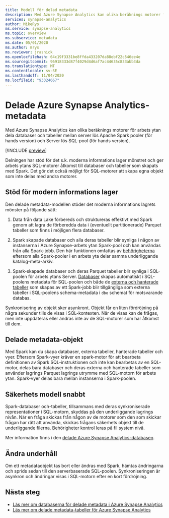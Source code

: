 ```yaml
---
title: Modell för delad metadata
description: Med Azure Synapse Analytics kan olika beräknings motorer för arbets ytan dela databaser och tabeller mellan server lös Apache Spark pooler (för hands version), Server lös SQL-pool (för hands version) och dedikerade SQL-pooler.
services: synapse-analytics
author: MikeRys
ms.service: synapse-analytics
ms.topic: overview
ms.subservice: metadata
ms.date: 05/01/2020
ms.author: mrys
ms.reviewer: jrasnick
ms.openlocfilehash: 64c19f3331be8ffda433207da88ebf22c546ee4e
ms.sourcegitcommit: 96918333d87f4029d4d6af7ac44635c833abb3da
ms.translationtype: MT
ms.contentlocale: sv-SE
ms.lasthandoff: 11/04/2020
ms.locfileid: "93324667"
---
```

# <a name="azure-synapse-analytics-shared-metadata"></a>Delade Azure Synapse Analytics-metadata

Med Azure Synapse Analytics kan olika beräknings motorer för arbets ytan dela databaser och tabeller mellan server lös Apache Spark pooler (för hands version) och Server lös SQL-pool (för hands version).

[!INCLUDE [preview](../includes/note-preview.md)]

Delningen har stöd för det s.k. moderna informations lager mönstret och ger arbets ytans SQL-motorer åtkomst till databaser och tabeller som skapats med Spark. Det gör det också möjligt för SQL-motorer att skapa egna objekt som inte delas med andra motorer.

## <a name="support-the-modern-data-warehouse"></a>Stöd för modern informations lager

Den delade metadata-modellen stöder det moderna informations lagrets mönster på följande sätt:

1. Data från data Lake förbereds och struktureras effektivt med Spark genom att lagra de förberedda data i (eventuellt partitionerade) Parquet tabeller som finns i möjligen flera databaser.

2. Spark skapade databaser och alla deras tabeller blir synliga i någon av instanserna i Azure Synapse-arbets ytan Spark-pool och kan användas från alla Spark-jobb. Den här funktionen omfattas av [behörigheterna](#security-model-at-a-glance) eftersom alla Spark-pooler i en arbets yta delar samma underliggande katalog-meta-arkiv.

3. Spark-skapade databaser och deras Parquet tabeller blir synliga i SQL-poolen för arbets ytans Server. [Databaser](database.md) skapas automatiskt i SQL-poolens metadata för SQL-poolen och både de [externa och hanterade tabeller](table.md) som skapas av ett Spark-jobb blir tillgängliga som externa tabeller i SQL-poolens schema-metadata i `dbo` schemat för motsvarande databas. 

<!--[INSERT PICTURE]-->

<!--__Figure 1 -__ Supporting the Modern Data Warehouse Pattern with shared metadata-->

Synkronisering av objekt sker asynkront. Objekt får en liten fördröjning på några sekunder tills de visas i SQL-kontexten. När de visas kan de frågas, men inte uppdateras eller ändras inte av de SQL-motorer som har åtkomst till dem.

## <a name="shared-metadata-objects"></a>Delade metadata-objekt

Med Spark kan du skapa databaser, externa tabeller, hanterade tabeller och vyer. Eftersom Spark-vyer kräver en spark-motor för att bearbeta definitionen av Spark SQL-instruktionen och inte kan bearbetas av en SQL-motor, delas bara databaser och deras externa och hanterade tabeller som använder lagrings Parquet lagrings utrymme med SQL-motorn för arbets ytan. Spark-vyer delas bara mellan instanserna i Spark-poolen.

## <a name="security-model-at-a-glance"></a>Säkerhets modell snabbt

Spark-databaser och-tabeller, tillsammans med deras synkroniserade representationer i SQL-motorn, skyddas på den underliggande lagrings nivån. När en fråga skickas från någon av de motorer som den som skickar frågan har rätt att använda, skickas frågans säkerhets objekt till de underliggande filerna. Behörigheter kontrol leras på fil system nivå.

Mer information finns i den [delade Azure Synapse Analytics-databasen](database.md).

## <a name="change-maintenance"></a>Ändra underhåll

Om ett metadataobjekt tas bort eller ändras med Spark, hämtas ändringarna och sprids sedan till den serverbaserade SQL-poolen. Synkroniseringen är asynkron och ändringar visas i SQL-motorn efter en kort fördröjning.

## <a name="next-steps"></a>Nästa steg

- [Läs mer om databaserna för delade metadata i Azure Synapse Analytics](database.md)
- [Läs mer om delade metadata-tabeller för Azure Synapse Analytics](table.md)

